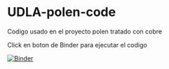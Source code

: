 # UDLA-polen-code
Codigo usado en el proyecto polen tratado con cobre

Click en boton de Binder para ejecutar el codigo

[![Binder](https://mybinder.org/badge_logo.svg)](https://mybinder.org/v2/gh/SamuelParraA/UDLA-polen-code/HEAD?urlpath=https%3A%2F%2Fgithub.com%2FSamuelParraA%2FUDLA-polen-code%2Fblob%2Fmain%2Fudla.ipynb)
